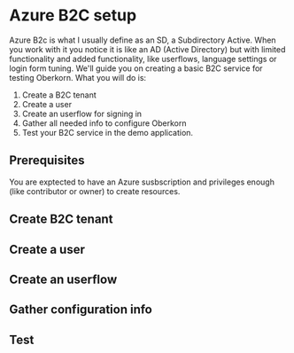 # Azure B2C setup
Azure B2c is what I usually define as an SD, a Subdirectory Active. When you work with it you notice it is like an AD (Active Directory) but with limited functionality and added functionality, like userflows, language settings or login form tuning. We'll guide you on creating a basic B2C service for testing Oberkorn. What you will do is:

  1. Create a B2C tenant
  2. Create a user
  3. Create an userflow for signing in
  4. Gather all needed info to configure Oberkorn
  5. Test your B2C service in the demo application.

## Prerequisites
You are exptected to have an Azure susbscription and privileges enough (like contributor or owner) to create resources. 

## Create B2C tenant

## Create a user

## Create an userflow

## Gather configuration info

## Test
